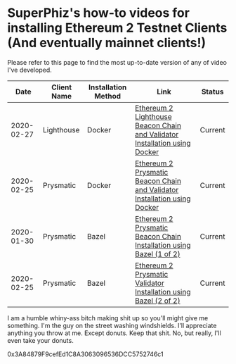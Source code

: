 # SuperPhiz's how-to videos for installing Ethereum 2 Testnet Clients (And eventually mainnet clients!)

Please refer to this page to find the most up-to-date version of any of video I've developed.

|Date|Client Name|Installation Method|Link|Status|
|----|-----|-----|-----|-----|
|2020-02-27|Lighthouse|Docker|[Ethereum 2 Lighthouse Beacon Chain and Validator Installation using Docker](https://youtu.be/fRQ-uVTfP-I)|Current|
|2020-02-25|Prysmatic|Docker|[Ethereum 2 Prysmatic Beacon Chain and Validator Installation using Docker](https://www.youtube.com/watch?v=zN_tds2-vDk)|Current|
|2020-01-30|Prysmatic|Bazel|[Ethereum 2 Prysmatic Beacon Chain Installation using Bazel (1 of 2)](https://www.youtube.com/watch?v=7qqYHaN2CcY)|Current|
|2020-02-25|Prysmatic|Bazel|[Ethereum 2 Prysmatic Validator Installation using Bazel (2 of 2)](https://youtu.be/Eqrd729RwM8)|Current|


I am a humble whiny-ass bitch making shit up so you'll might give me something. I'm the guy on the street washing windshields. I'll appreciate anything you throw at me. Except donuts. Keep that shit. No, but really, I'll even take your donuts. 

0x3A84879F9cefEd1C8A3063096536DCC5752746c1
